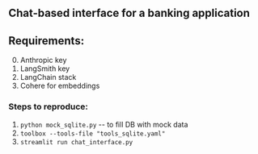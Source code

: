 ## Chat-based interface for a banking application

## Requirements:
0. Anthropic key
1. LangSmith key
2. LangChain stack
3. Cohere for embeddings

### Steps to reproduce:
1. `python mock_sqlite.py` -- to fill DB with mock data
2. `toolbox --tools-file "tools_sqlite.yaml"` 
3. `streamlit run chat_interface.py`
